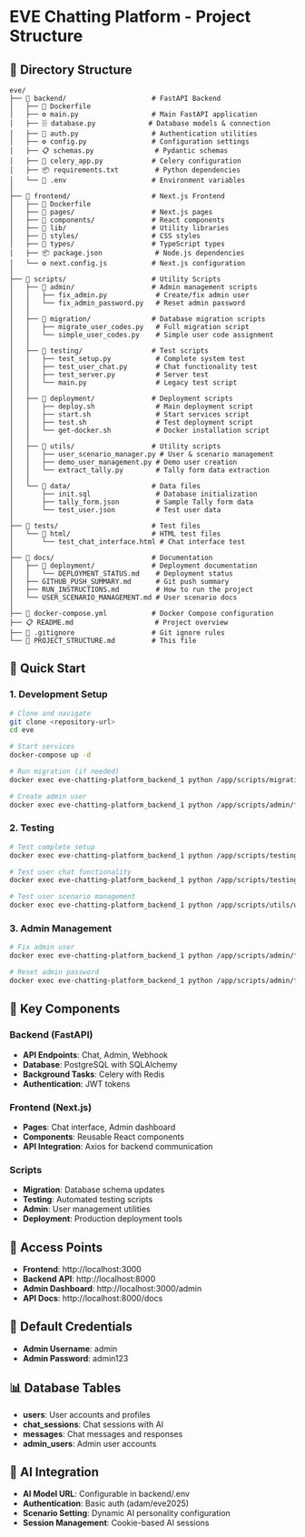 # EVE Chatting Platform - Project Structure

## 📁 Directory Structure

```
eve/
├── 📁 backend/                     # FastAPI Backend
│   ├── 🐳 Dockerfile
│   ├── ⚙️ main.py                  # Main FastAPI application
│   ├── 🗄️ database.py             # Database models & connection
│   ├── 🔐 auth.py                  # Authentication utilities
│   ├── ⚙️ config.py                # Configuration settings
│   ├── 📋 schemas.py               # Pydantic schemas
│   ├── 🔄 celery_app.py            # Celery configuration
│   ├── 📦 requirements.txt         # Python dependencies
│   └── 🔧 .env                     # Environment variables
│
├── 📁 frontend/                    # Next.js Frontend
│   ├── 🐳 Dockerfile
│   ├── 📁 pages/                   # Next.js pages
│   ├── 📁 components/              # React components
│   ├── 📁 lib/                     # Utility libraries
│   ├── 📁 styles/                  # CSS styles
│   ├── 📁 types/                   # TypeScript types
│   ├── 📦 package.json             # Node.js dependencies
│   └── ⚙️ next.config.js           # Next.js configuration
│
├── 📁 scripts/                     # Utility Scripts
│   ├── 📁 admin/                   # Admin management scripts
│   │   ├── fix_admin.py            # Create/fix admin user
│   │   └── fix_admin_password.py   # Reset admin password
│   │
│   ├── 📁 migration/               # Database migration scripts
│   │   ├── migrate_user_codes.py   # Full migration script
│   │   └── simple_user_codes.py    # Simple user code assignment
│   │
│   ├── 📁 testing/                 # Test scripts
│   │   ├── test_setup.py           # Complete system test
│   │   ├── test_user_chat.py       # Chat functionality test
│   │   ├── test_server.py          # Server test
│   │   └── main.py                 # Legacy test script
│   │
│   ├── 📁 deployment/              # Deployment scripts
│   │   ├── deploy.sh               # Main deployment script
│   │   ├── start.sh                # Start services script
│   │   ├── test.sh                 # Test deployment script
│   │   └── get-docker.sh           # Docker installation script
│   │
│   ├── 📁 utils/                   # Utility scripts
│   │   ├── user_scenario_manager.py # User & scenario management
│   │   ├── demo_user_management.py # Demo user creation
│   │   └── extract_tally.py        # Tally form data extraction
│   │
│   └── 📁 data/                    # Data files
│       ├── init.sql                # Database initialization
│       ├── tally_form.json         # Sample Tally form data
│       └── test_user.json          # Test user data
│
├── 📁 tests/                       # Test files
│   └── 📁 html/                    # HTML test files
│       └── test_chat_interface.html # Chat interface test
│
├── 📁 docs/                        # Documentation
│   ├── 📁 deployment/              # Deployment documentation
│   │   └── DEPLOYMENT_STATUS.md    # Deployment status
│   ├── GITHUB_PUSH_SUMMARY.md      # Git push summary
│   ├── RUN_INSTRUCTIONS.md         # How to run the project
│   └── USER_SCENARIO_MANAGEMENT.md # User scenario docs
│
├── 🐳 docker-compose.yml           # Docker Compose configuration
├── 📋 README.md                    # Project overview
├── 🔧 .gitignore                   # Git ignore rules
└── 📁 PROJECT_STRUCTURE.md         # This file
```

## 🚀 Quick Start

### 1. Development Setup

```bash
# Clone and navigate
git clone <repository-url>
cd eve

# Start services
docker-compose up -d

# Run migration (if needed)
docker exec eve-chatting-platform_backend_1 python /app/scripts/migration/simple_user_codes.py

# Create admin user
docker exec eve-chatting-platform_backend_1 python /app/scripts/admin/fix_admin.py
```

### 2. Testing

```bash
# Test complete setup
docker exec eve-chatting-platform_backend_1 python /app/scripts/testing/test_setup.py

# Test user chat functionality
docker exec eve-chatting-platform_backend_1 python /app/scripts/testing/test_user_chat.py

# Test user scenario management
docker exec eve-chatting-platform_backend_1 python /app/scripts/utils/user_scenario_manager.py
```

### 3. Admin Management

```bash
# Fix admin user
docker exec eve-chatting-platform_backend_1 python /app/scripts/admin/fix_admin.py

# Reset admin password
docker exec eve-chatting-platform_backend_1 python /app/scripts/admin/fix_admin_password.py
```

## 🔧 Key Components

### Backend (FastAPI)

- **API Endpoints**: Chat, Admin, Webhook
- **Database**: PostgreSQL with SQLAlchemy
- **Background Tasks**: Celery with Redis
- **Authentication**: JWT tokens

### Frontend (Next.js)

- **Pages**: Chat interface, Admin dashboard
- **Components**: Reusable React components
- **API Integration**: Axios for backend communication

### Scripts

- **Migration**: Database schema updates
- **Testing**: Automated testing scripts
- **Admin**: User management utilities
- **Deployment**: Production deployment tools

## 📱 Access Points

- **Frontend**: http://localhost:3000
- **Backend API**: http://localhost:8000
- **Admin Dashboard**: http://localhost:3000/admin
- **API Docs**: http://localhost:8000/docs

## 🔐 Default Credentials

- **Admin Username**: admin
- **Admin Password**: admin123

## 📊 Database Tables

- **users**: User accounts and profiles
- **chat_sessions**: Chat sessions with AI
- **messages**: Chat messages and responses
- **admin_users**: Admin user accounts

## 🤖 AI Integration

- **AI Model URL**: Configurable in backend/.env
- **Authentication**: Basic auth (adam/eve2025)
- **Scenario Setting**: Dynamic AI personality configuration
- **Session Management**: Cookie-based AI sessions
